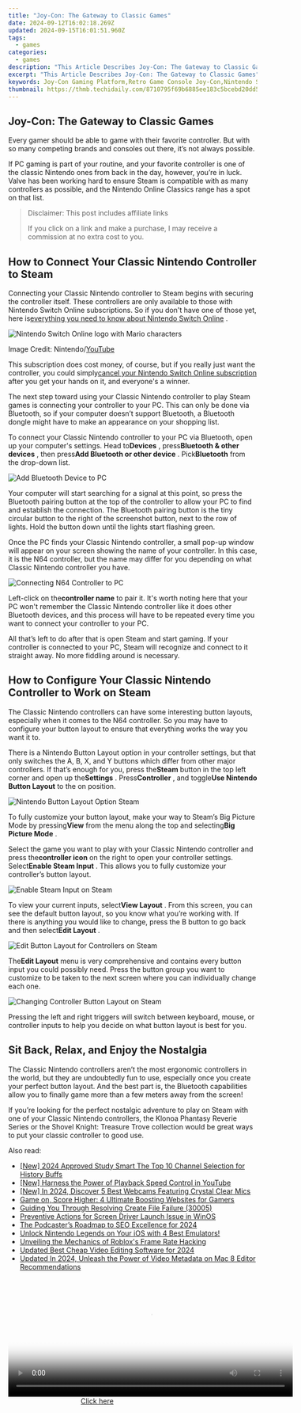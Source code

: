 ```yaml
---
title: "Joy-Con: The Gateway to Classic Games"
date: 2024-09-12T16:02:18.269Z
updated: 2024-09-15T16:01:51.960Z
tags:
  - games
categories:
  - games
description: "This Article Describes Joy-Con: The Gateway to Classic Games"
excerpt: "This Article Describes Joy-Con: The Gateway to Classic Games"
keywords: Joy-Con Gaming Platform,Retro Game Console Joy-Con,Nintendo Switch Joy-Con,Classic Video Games Joy-Con,Joy-Con Based Virtual Console,Joy-Con Integrated Controller,Joy-Con for Legacy Games
thumbnail: https://thmb.techidaily.com/8710795f69b6885ee183c5bcebd20dd5644a88070a4884d479fae689522aa348.jpg
---
```


## Joy-Con: The Gateway to Classic Games

 Every gamer should be able to game with their favorite controller. But with so many competing brands and consoles out there, it’s not always possible.

 If PC gaming is part of your routine, and your favorite controller is one of the classic Nintendo ones from back in the day, however, you’re in luck. Valve has been working hard to ensure Steam is compatible with as many controllers as possible, and the Nintendo Online Classics range has a spot on that list.

>  Disclaimer: This post includes affiliate links
>
>  If you click on a link and make a purchase, I may receive a commission at no extra cost to you.
>

## How to Connect Your Classic Nintendo Controller to Steam

 Connecting your Classic Nintendo controller to Steam begins with securing the controller itself. These controllers are only available to those with Nintendo Switch Online subscriptions. So if you don't have one of those yet, here is[everything you need to know about Nintendo Switch Online](https://www.makeuseof.com/tag/nintendo-switch-online-everything-need-know/) .

![Nintendo Switch Online logo with Mario characters](https://static1.makeuseofimages.com/wordpress/wp-content/uploads/2018/09/nintendo-switch-online-characters.jpg)

 Image Credit: Nintendo/[YouTube](https://www.youtube.com/watch?v=v6gTTzfs3sI&ab%5Fchannel=NintendoofAmerica)

 This subscription does cost money, of course, but if you really just want the controller, you could simply[cancel your Nintendo Switch Online subscription](https://www.makeuseof.com/how-to-cancel-nintendo-switch-online/) after you get your hands on it, and everyone's a winner.

 The next step toward using your Classic Nintendo controller to play Steam games is connecting your controller to your PC. This can only be done via Bluetooth, so if your computer doesn’t support Bluetooth, a Bluetooth dongle might have to make an appearance on your shopping list.

 To connect your Classic Nintendo controller to your PC via Bluetooth, open up your computer's settings. Head to**Devices** , press**Bluetooth & other devices** , then press**Add Bluetooth or other device** . Pick**Bluetooth** from the drop-down list.

![Add Bluetooth Device to PC](https://static1.makeuseofimages.com/wordpress/wp-content/uploads/2023/08/add-bluetooth-device-to-pc.jpg)

 Your computer will start searching for a signal at this point, so press the Bluetooth pairing button at the top of the controller to allow your PC to find and establish the connection. The Bluetooth pairing button is the tiny circular button to the right of the screenshot button, next to the row of lights. Hold the button down until the lights start flashing green.

 Once the PC finds your Classic Nintendo controller, a small pop-up window will appear on your screen showing the name of your controller. In this case, it is the N64 controller, but the name may differ for you depending on what Classic Nintendo controller you have.

![Connecting N64 Controller to PC](https://static1.makeuseofimages.com/wordpress/wp-content/uploads/2023/08/connecting-n64-controller-to-pc.jpg)

 Left-click on the**controller name** to pair it. It's worth noting here that your PC won't remember the Classic Nintendo controller like it does other Bluetooth devices, and this process will have to be repeated every time you want to connect your controller to your PC.

 All that’s left to do after that is open Steam and start gaming. If your controller is connected to your PC, Steam will recognize and connect to it straight away. No more fiddling around is necessary.

## How to Configure Your Classic Nintendo Controller to Work on Steam

 The Classic Nintendo controllers can have some interesting button layouts, especially when it comes to the N64 controller. So you may have to configure your button layout to ensure that everything works the way you want it to.

 There is a Nintendo Button Layout option in your controller settings, but that only switches the A, B, X, and Y buttons which differ from other major controllers. If that’s enough for you, press the**Steam** button in the top left corner and open up the**Settings** . Press**Controller** , and toggle**Use Nintendo Button Layout** to the on position.

![Nintendo Button Layout Option Steam](https://static1.makeuseofimages.com/wordpress/wp-content/uploads/2023/08/nintendo-button-layout-option-steam.jpg)

 To fully customize your button layout, make your way to Steam’s Big Picture Mode by pressing**View** from the menu along the top and selecting**Big Picture Mode** .

 Select the game you want to play with your Classic Nintendo controller and press the**controller icon** on the right to open your controller settings. Select**Enable Steam Input** . This allows you to fully customize your controller’s button layout.

![Enable Steam Input on Steam](https://static1.makeuseofimages.com/wordpress/wp-content/uploads/2023/08/enable-steam-input-on-steam.jpg)

 To view your current inputs, select**View Layout** . From this screen, you can see the default button layout, so you know what you’re working with. If there is anything you would like to change, press the B button to go back and then select**Edit Layout** .

![Edit Button Layout for Controllers on Steam](https://static1.makeuseofimages.com/wordpress/wp-content/uploads/2023/08/edit-button-layout-for-controllers-on-steam.jpg)

 The**Edit Layout** menu is very comprehensive and contains every button input you could possibly need. Press the button group you want to customize to be taken to the next screen where you can individually change each one.

![Changing Controller Button Layout on Steam](https://static1.makeuseofimages.com/wordpress/wp-content/uploads/2023/08/changing-controller-button-layout-on-steam.jpg)

 Pressing the left and right triggers will switch between keyboard, mouse, or controller inputs to help you decide on what button layout is best for you.

## Sit Back, Relax, and Enjoy the Nostalgia

 The Classic Nintendo controllers aren’t the most ergonomic controllers in the world, but they are undoubtedly fun to use, especially once you create your perfect button layout. And the best part is, the Bluetooth capabilities allow you to finally game more than a few meters away from the screen!

 If you’re looking for the perfect nostalgic adventure to play on Steam with one of your Classic Nintendo controllers, the Klonoa Phantasy Reverie Series or the Shovel Knight: Treasure Trove collection would be great ways to put your classic controller to good use.

<ins class="adsbygoogle"
     style="display:block"
     data-ad-format="autorelaxed"
     data-ad-client="ca-pub-7571918770474297"
     data-ad-slot="1223367746"></ins>

<ins class="adsbygoogle"
     style="display:block"
     data-ad-client="ca-pub-7571918770474297"
     data-ad-slot="8358498916"
     data-ad-format="auto"
     data-full-width-responsive="true"></ins>

<span class="atpl-alsoreadstyle">Also read:</span>
<div><ul>
<li><a href="https://youtube-lab.techidaily.com/024-approved-study-smart-the-top-10-channel-selection-for-history-buffs/"><u>[New] 2024 Approved Study Smart The Top 10 Channel Selection for History Buffs</u></a></li>
<li><a href="https://youtube-lab.techidaily.com/arness-the-power-of-playback-speed-control-in-youtube/"><u>[New] Harness the Power of Playback Speed Control in YouTube</u></a></li>
<li><a href="https://video-capture.techidaily.com/new-in-2024-discover-5-best-webcams-featuring-crystal-clear-mics/"><u>[New] In 2024, Discover 5 Best Webcams Featuring Crystal Clear Mics</u></a></li>
<li><a href="https://games-able.techidaily.com/game-on-score-higher-4-ultimate-boosting-websites-for-gamers/"><u>Game on, Score Higher: 4 Ultimate Boosting Websites for Gamers</u></a></li>
<li><a href="https://games-able.techidaily.com/guiding-you-through-resolving-create-file-failure-30005/"><u>Guiding You Through Resolving Create File Failure (30005)</u></a></li>
<li><a href="https://games-able.techidaily.com/preventive-actions-for-screen-driver-launch-issue-in-winos/"><u>Preventive Actions for Screen Driver Launch Issue in WinOS</u></a></li>
<li><a href="https://some-tips.techidaily.com/the-podcasters-roadmap-to-seo-excellence-for-2024/"><u>The Podcaster’s Roadmap to SEO Excellence for 2024</u></a></li>
<li><a href="https://games-able.techidaily.com/unlock-nintendo-legends-on-your-ios-with-4-best-emulators/"><u>Unlock Nintendo Legends on Your iOS with 4 Best Emulators!</u></a></li>
<li><a href="https://games-able.techidaily.com/unveiling-the-mechanics-of-robloxs-frame-rate-hacking/"><u>Unveiling the Mechanics of Roblox's Frame Rate Hacking</u></a></li>
<li><a href="https://video-content-creator.techidaily.com/updated-best-cheap-video-editing-software-for-2024/"><u>Updated Best Cheap Video Editing Software for 2024</u></a></li>
<li><a href="https://smart-video-creator.techidaily.com/updated-in-2024-unleash-the-power-of-video-metadata-on-mac-8-editor-recommendations/"><u>Updated In 2024, Unleash the Power of Video Metadata on Mac 8 Editor Recommendations</u></a></li>
</ul></div>

<!-- affiliate ads begin -->
<span id="1983474">
					<video width="576" height="240" style="cursor:pointer"
           poster="//a.impactradius-go.com/display-clicktoplayimage/1983474.png"
           onclick="if(!this.playClicked){this.play();this.setAttribute('controls',true);this.playClicked=true;}">
	   <source src="//a.impactradius-go.com/display-ad/22993-1983474">
	   <img src="//a.impactradius-go.com/display-clicktoplayimage/1983474.png" style="border: none; height: 100%; width: 100%; object-fit: contain">
	</video>
	<div style="width:360px;text-align:center"><a href="javascript:window.open(decodeURIComponent('https%3A%2F%2Fhomestyler.sjv.io%2Fc%2F5597632%2F1983474%2F22993'), '_blank');void(0);">Click here</a></div>
</span>
<img height="0" width="0" src="https://imp.pxf.io/i/5597632/1983474/22993" style="position:absolute;visibility:hidden;" border="0" />
<!-- affiliate ads end -->

